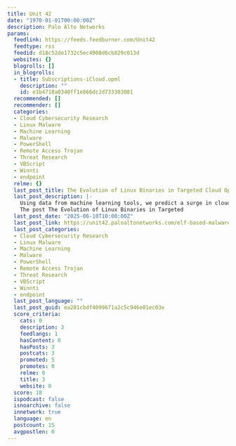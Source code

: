 ```yaml
---
title: Unit 42
date: "1970-01-01T00:00:00Z"
description: Palo Alto Networks
params:
  feedlink: https://feeds.feedburner.com/Unit42
  feedtype: rss
  feedid: d18c52de1732c5ec4908d6cb829c013d
  websites: {}
  blogrolls: []
  in_blogrolls:
  - title: Subscriptions-iCloud.opml
    description: ""
    id: e1b4718a0340ff1e866dc2d733303081
  recommended: []
  recommender: []
  categories:
  - Cloud Cybersecurity Research
  - Linux Malware
  - Machine Learning
  - Malware
  - PowerShell
  - Remote Access Trojan
  - Threat Research
  - VBScript
  - Winnti
  - endpoint
  relme: {}
  last_post_title: The Evolution of Linux Binaries in Targeted Cloud Operations
  last_post_description: |-
    Using data from machine learning tools, we predict a surge in cloud attacks leveraging reworked Linux Executable and Linkage Format (ELF) files.
    The post The Evolution of Linux Binaries in Targeted
  last_post_date: "2025-06-10T10:00:00Z"
  last_post_link: https://unit42.paloaltonetworks.com/elf-based-malware-targets-cloud/
  last_post_categories:
  - Cloud Cybersecurity Research
  - Linux Malware
  - Machine Learning
  - Malware
  - PowerShell
  - Remote Access Trojan
  - Threat Research
  - VBScript
  - Winnti
  - endpoint
  last_post_language: ""
  last_post_guid: ea281cbdf4099671a2c5c946e01ec03e
  score_criteria:
    cats: 0
    description: 3
    feedlangs: 1
    hasContent: 0
    hasPosts: 3
    postcats: 3
    promoted: 5
    promotes: 0
    relme: 0
    title: 3
    website: 0
  score: 18
  ispodcast: false
  isnoarchive: false
  innetwork: true
  language: en
  postcount: 15
  avgpostlen: 0
---
```

